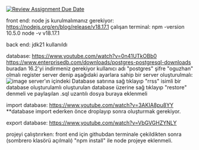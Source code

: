 [![Review Assignment Due Date](https://classroom.github.com/assets/deadline-readme-button-24ddc0f5d75046c5622901739e7c5dd533143b0c8e959d652212380cedb1ea36.svg)](https://classroom.github.com/a/8l0a6UeB)

front end:
node js kurulmalımanız gerekiyor:
https://nodejs.org/en/blog/release/v18.17.1
çalışan terminal:
npm -version
10.5.0                                                                                                                                                                                                                  node -v
v18.17.1

back end:
jdk21 kullanıldı

database:
https://www.youtube.com/watch?v=0n41UTkOBb0
https://www.enterprisedb.com/downloads/postgres-postgresql-downloads buradan 16.2'yi indirmeniz gerekiyor
kullanıcı adı "postgres" şifre "oguzhan" olmalı
register server denip aşağıdaki ayarlara sahip bir server oluşturulmalı:
![image](https://github.com/HU-BBM384-24/bbm384-project-sombrero/assets/91731736/f0fd10e9-2d01-4e7a-a53b-75caf5543550)
server'ın içindeki Database satırına sağ tıklayıp "rrss" isimli bir database oluşturulamlı
oluşturulan database üzerine sağ tıklayıp "restore" denmeli ve paylaşılan .sql uzantılı dosya buraya eklenmeli

import database:
https://www.youtube.com/watch?v=3AKIA8pu8YY
**database import ederken önce droplayıp sonra oluşturmak gerekiyor.

export database:
https://www.youtube.com/watch?v=VbGVGHZYNLY


projeyi çalıştırırken:
front end için githubdan terminale çekildikten sonra (sombrero klasörü açılmalı) "npm install" ile node projeye eklenmeli. 
